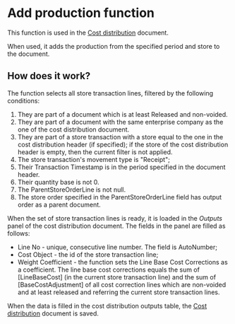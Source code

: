 # Add production function

This function is used in the [Cost distribution](https://docs.erp.net/tech/modules/financials/cost-accounting/cost-distribution.html) document. 

When used, it adds the production from the specified period and store to the document.

## How does it work?

The function selects all store transaction lines, filtered by the following conditions:

1. They are part of a document which is at least Released and non-voided.
2. They are part of a document with the same enterprise company as the one of the cost distribution document.
3. They are part of a store transaction with a store equal to the one in the cost distribution header (if specified); if the store of the cost distribution header is empty, then the current filter is not applied.
4. The store transaction's movement type is "Receipt";
5. Their Transaction Timestamp is in the period specified in the document header.
6. Their quantity base is not 0.
7. The ParentStoreOrderLine is not null.
8. The store order specified in the ParentStoreOrderLine field has output order as a parent document.

When the set of store transaction lines is ready, it is loaded in the *Outputs* panel of the cost distribution document. The fields in the panel are filled as follows:

- Line No - unique, consecutive line number. The field is AutoNumber;
- Cost Object - the id of the store transaction line;
- Weight Coefficient - the function sets the Line Base Cost Corrections as a coefficient. The line base cost corrections equals the sum of [LineBaseCost] (in the current store transaction line) and the sum of [BaseCostAdjustment] of all cost correction lines which are non-voided and at least released and referring the current store transaction lines.

When the data is filled in the cost distribution outputs table, the [Cost distribution](https://docs.erp.net/tech/modules/financials/cost-accounting/cost-distribution.html) document is saved.

